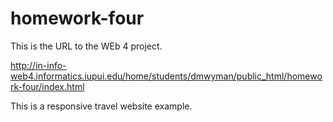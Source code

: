 # homework-four

This is the URL to the WEb 4 project.

http://in-info-web4.informatics.iupui.edu/home/students/dmwyman/public_html/homework-four/index.html

This is a responsive travel website example.
